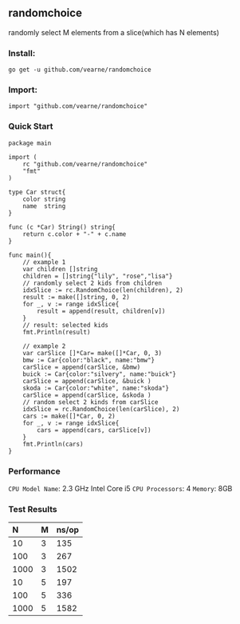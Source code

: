 ## randomchoice
randomly select M elements from a slice(which has N elements)


### Install:
```
go get -u github.com/vearne/randomchoice
```

### Import:
```
import "github.com/vearne/randomchoice"
```

### Quick Start
```
package main

import (
    rc "github.com/vearne/randomchoice"
    "fmt"
)

type Car struct{
    color string
    name  string
}

func (c *Car) String() string{
    return c.color + "-" + c.name
}

func main(){
    // example 1
    var children []string
    children = []string{"lily", "rose","lisa"}
    // randomly select 2 kids from children
    idxSlice := rc.RandomChoice(len(children), 2)
    result := make([]string, 0, 2)
    for _, v := range idxSlice{
        result = append(result, children[v])
    }
    // result: selected kids
    fmt.Println(result)

    // example 2
    var carSlice []*Car= make([]*Car, 0, 3)
    bmw := Car{color:"black", name:"bmw"}
    carSlice = append(carSlice, &bmw)
    buick := Car{color:"silvery", name:"buick"}
    carSlice = append(carSlice, &buick )
    skoda := Car{color:"white", name:"skoda"}
    carSlice = append(carSlice, &skoda )
    // random select 2 kinds from carSlice
    idxSlice = rc.RandomChoice(len(carSlice), 2)
    cars := make([]*Car, 0, 2)
    for _, v := range idxSlice{
        cars = append(cars, carSlice[v])
    }
    fmt.Println(cars)
}
```

### Performance
`CPU Model Name`: 2.3 GHz Intel Core i5
`CPU Processors`: 4
`Memory`: 8GB

### Test Results
|N|M|ns/op|
|:---|:---|:---|
|10|3|135|
|100|3|267|
|1000|3|1502|
|10|5|197|
|100|5|336|
|1000|5|1582|
